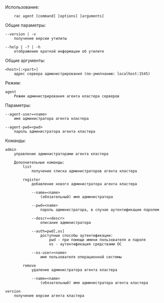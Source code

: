 Использование:

        rac agent [command] [options] [arguments]

Общие параметры:

    --version | -v
        получение версии утилиты

    --help | -? | -h
        отображение краткой информации об утилите

Общие аргументы:

    <host>[:<port>]
        адрес сервера администрирования (по-умолчанию: localhost:1545)

Режим:

    agent
        Режим администрирования агента кластера серверов

Параметры:

    --agent-user=<name>
        имя администратора агента кластера

    --agent-pwd=<pwd>
        пароль администратора агента кластера

Команды:

    admin
        управление администраторами агента кластера

        Дополнительные команды:
            list
                получение списка администраторов агента кластера

            register
                добавление нового администратора агента кластера

                --name=<name>
                    (обязательный) имя администратора

                --pwd=<name>
                    пароль администратора, в случае аутентификации паролем

                --descr=<descr>
                    описание администратора

                --auth=pwd[,os]
                    доступные способы аутентификации:
                        pwd - при помощи имени пользователя и пароля
                        os - аутентификация средствами ОС

                --os-user=<name>
                    имя пользователя операционной системы

            remove
                удаление администратора агента кластера

                --name=<name>
                    (обязательный) имя администратора агента кластера

    version
        получение версии агента кластера